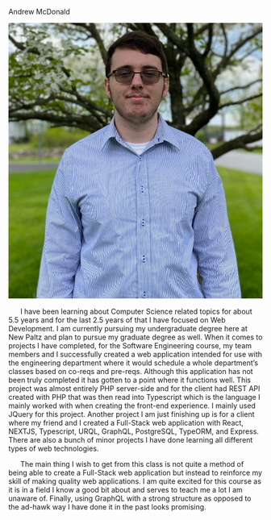 Andrew McDonald

![Profile pic](image1.jpg)

&nbsp;&nbsp;&nbsp;&nbsp;&nbsp; I have been learning about Computer Science related topics for about 5.5 years and for the last 2.5 years of that I have focused on Web Development. I am currently pursuing my undergraduate degree here at New Paltz and plan to pursue my graduate degree as well. When it comes to projects I have completed, for the Software Engineering course, my team members and I successfully created a web application intended for use with the engineering department where it would schedule a whole department’s classes based on co-reqs and pre-reqs. Although this application has not been truly completed it has gotten to a point where it functions well. This project was almost entirely PHP server-side and for the client had REST API created with PHP that was then read into Typescript which is the language I mainly worked with when creating the front-end experience. I mainly used JQuery for this project. Another project I am just finishing up is for a client where my friend and I created a Full-Stack web application with React, NEXTJS, Typescript, URQL, GraphQL, PostgreSQL, TypeORM, and Express. There are also a bunch of minor projects I have done learning all different types of web technologies.

&nbsp;&nbsp;&nbsp;&nbsp;&nbsp; The main thing I wish to get from this class is not quite a method of being able to create a Full-Stack web application but instead to reinforce my skill of making quality web applications. I am quite excited for this course as it is in a field I know a good bit about and serves to teach me a lot I am unaware of. Finally, using GraphQL with a strong structure as opposed to the ad-hawk way I have done it in the past looks promising.
